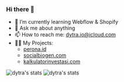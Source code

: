 ### Hi there 👋


- 🌱 I’m currently learning Webflow & Shopify
- 💬 Ask me about anything
- 📫 How to reach me: dytra.io@icloud.com
- 👨‍💻 My Projects:
  - [perona.id](https://perona.id)
  - [socialbiogen.com](https://socialbiogen.com)
  - [kalkulatorinvestasi.com](https://kalkulatorinvestasi.com)

![dytra's stats](https://github-readme-stats.vercel.app/api?username=dytra&count_private=true&show_icons=true&theme=radical&)
![dytra's stats](https://github-readme-stats.vercel.app/api/top-langs?username=dytra&show_icons=true&theme=radical&&layout=compact)
